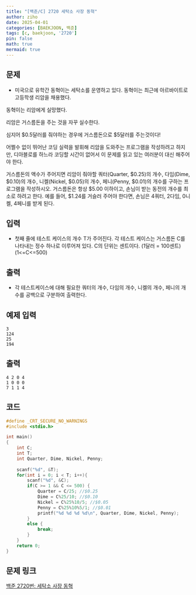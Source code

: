 ```yaml
---
title: "[백준/C] 2720 세탁소 사장 동혁"
author: ziho
date: 2025-04-01
categories: [BAEKJOON, 백준]
tags: [c, baekjoon, '2720']
pin: false
math: true
mermaid: true
---
```

## 문제
- 미국으로 유학간 동혁이는 세탁소를 운영하고 있다. 동혁이는 최근에 아르바이트로 고등학생 리암을 채용했다.

동혁이는 리암에게 실망했다.

리암은 거스름돈을 주는 것을 자꾸 실수한다.

심지어 $0.5달러를 줘야하는 경우에 거스름돈으로 $5달러를 주는것이다!

어쩔수 없이 뛰어난 코딩 실력을 발휘해 리암을 도와주는 프로그램을 작성하려고 하지만, 디아블로를 하느라 코딩할 시간이 없어서 이 문제를 읽고 있는 여러분이 대신 해주어야 한다.

거스름돈의 액수가 주어지면 리암이 줘야할 쿼터(Quarter, $0.25)의 개수, 다임(Dime, $0.10)의 개수, 니켈(Nickel, $0.05)의 개수, 페니(Penny, $0.01)의 개수를 구하는 프로그램을 작성하시오. 거스름돈은 항상 $5.00 이하이고, 손님이 받는 동전의 개수를 최소로 하려고 한다. 예를 들어, $1.24를 거슬러 주어야 한다면, 손님은 4쿼터, 2다임, 0니켈, 4페니를 받게 된다.

## 입력
- 첫째 줄에 테스트 케이스의 개수 T가 주어진다. 각 테스트 케이스는 거스름돈 C를 나타내는 정수 하나로 이루어져 있다. C의 단위는 센트이다. (1달러 = 100센트) (1<=C<=500)
## 출력
- 각 테스트케이스에 대해 필요한 쿼터의 개수, 다임의 개수, 니켈의 개수, 페니의 개수를 공백으로 구분하여 출력한다.
## 예제 입력
```
3
124
25
194
```
## 출력
```
4 2 0 4
1 0 0 0
7 1 1 4
```
## 코드

```c
#define _CRT_SECURE_NO_WARNINGS
#include <stdio.h>

int main()
{
    int C;
    int T;
    int Quarter, Dime, Nickel, Penny;
    
    scanf("%d", &T);
    for(int i = 0; i < T; i++){
        scanf("%d", &C);
        if(C >= 1 && C <= 500) {
            Quarter = C/25; //$0.25
            Dime = C%25/10; //$0.10
            Nickel = C%25%10/5; //$0.05
            Penny = C%25%10%5/1; //$0.01
            printf("%d %d %d %d\n", Quarter, Dime, Nickel, Penny);
        }
        else {
            break;
        }
    }
    return 0;
}
```
## 문제 링크
[백준 2720번: 세탁소 사장 동혁](https://www.acmicpc.net/problem/2720)